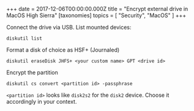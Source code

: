 +++
date = 2017-12-06T00:00:00.000Z
title = "Encrypt external drive in MacOS High Sierra"
[taxonomies]
topics = [ "Security", "MacOS" ]
+++

Connect the drive via USB. List mounted devices:

```
diskutil list
```

Format a disk of choice as HSF+ (Journaled)

```
diskutil eraseDisk JHFS+ <your custom name> GPT <drive id>
```

Encrypt the partition

```
diskutil cs convert <partition id> -passphrase
```

`<partition id>` looks like `disk2s2` for the `disk2` device. Choose it accordingly in your context.
